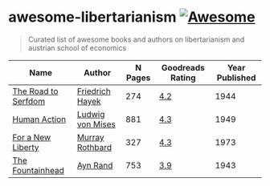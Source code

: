 # awesome-libertarianism [![Awesome](https://cdn.rawgit.com/sindresorhus/awesome/d7305f38d29fed78fa85652e3a63e154dd8e8829/media/badge.svg)](https://github.com/sindresorhus/awesome)

> Curated list of awesome books and authors on libertarianism and austrian school of economics

| Name | Author | N Pages | Goodreads Rating | Year Published |  
|------|--------|---------|------------------|----------------|
|[The Road to Serfdom](https://mises.org/library/road-serfdom-0)|[Friedrich Hayek](https://en.wikipedia.org/wiki/Friedrich_Hayek)|274|[4.2](https://www.goodreads.com/book/show/299215.The_Road_to_Serfdom)|1944|
|[Human Action](https://mises.org/library/human-action-0)|[Ludwig von Mises](https://en.wikipedia.org/wiki/Ludwig_von_Mises)|881|[4.3](https://www.goodreads.com/book/show/81912.Human_Action)|1949|
|[For a New Liberty](https://mises.org/library/new-liberty-libertarian-manifesto)|[Murray Rothbard](https://en.wikipedia.org/wiki/Murray_Rothbard)|327|[4.3](https://www.goodreads.com/book/show/1268994.For_a_New_Liberty)|1973|
|[The Fountainhead](https://en.wikipedia.org/wiki/The_Fountainhead)|[Ayn Rand](https://en.wikipedia.org/wiki/Ayn_Rand)|753|[3.9](https://www.goodreads.com/book/show/2122.The_Fountainhead)|1943|
